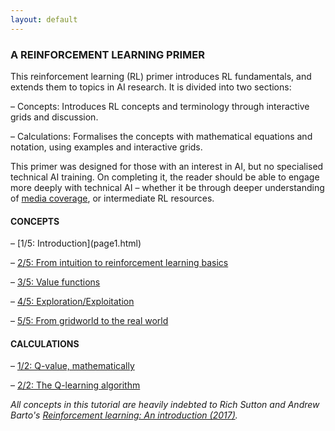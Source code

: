 ```yaml
---
layout: default
---
```


<h3> A REINFORCEMENT LEARNING PRIMER </h3>
This reinforcement learning (RL) primer introduces RL fundamentals, and extends them to topics in AI research. It is divided into two sections:

– Concepts: Introduces RL concepts and terminology through interactive grids and discussion.

– Calculations: Formalises the concepts with mathematical equations and notation, using examples and interactive grids. 

This primer was designed for those with an interest in AI, but no specialised technical AI training. On completing it, the reader should be able to engage more deeply with technical AI  – whether it be through deeper understanding of <a href = "https://www.nytimes.com/2019/05/30/science/deep-mind-artificial-intelligence.html">media coverage</a>, or intermediate RL resources.

<h4>CONCEPTS</h4> 
– [1/5: Introduction](page1.html)

– [2/5: From intuition to reinforcement learning basics](new_page2.html)

– [3/5: Value functions](new_page3.html)

– [4/5: Exploration/Exploitation](new_page4.html)

– [5/5: From gridworld to the real world ](new_page5.html)

<h4>CALCULATIONS</h4> 

– [1/2: Q-value, mathematically](page8A.html)

– [2/2: The Q-learning algorithm](page7.html)



*All concepts in this tutorial are heavily indebted to Rich Sutton and Andrew Barto's [Reinforcement learning: An introduction (2017)](http://incompleteideas.net/book/bookdraft2017nov5.pdf).*

